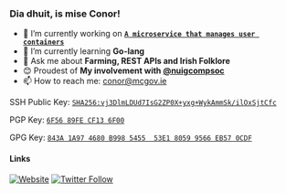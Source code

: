### Dia dhuit, is mise Conor!

- 🔭 I’m currently working on **[`A microservice that manages user containers`](https://github.com/nuigcompsoc/webspaced)**
- 🌱 I’m currently learning **Go-lang**
- 💬 Ask me about **Farming, REST APIs and Irish Folklore**
- 😊 Proudest of **My involvement with [@nuigcompsoc](https://github.com/nuigcompsoc)**
- 📫 How to reach me: [conor@mcgov.ie](mailto:conor@mcgov.ie)

SSH Public Key: [`SHA256:vj3DlmLDUd7IsG2ZP0X+yxg+WykAmmSk/ilOxSjtCfc`](https://mcgov.ie/keys/conor.pub) 

PGP Key: [`6F56 89FE CF13 6F00`](https://mcgov.ie/keys/conor.pgp) 

GPG Key: [`843A 1A97 4680 B998 5455  53E1 8059 9566 EB57 0CDF`](https://mcgov.ie/keys/conor.gpg) 

#### Links
[![Website](https://img.shields.io/website?label=mcgov.ie&style=for-the-badge&url=https%3A%2F%2Fcodestackr.com)](https://mcgov.ie)
[![Twitter Follow](https://img.shields.io/twitter/follow/McGovMan?color=1DA1F2&logo=twitter&style=for-the-badge)](https://twitter.com/intent/follow?original_referer=https%3A%2F%2Fgithub.com%2FcodeSTACKr&screen_name=McGovMan)
